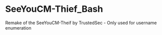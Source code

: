 # SeeYouCM-Thief_Bash
Remake of the SeeYouCM-Theif by TrustedSec - Only used for username enumeration
